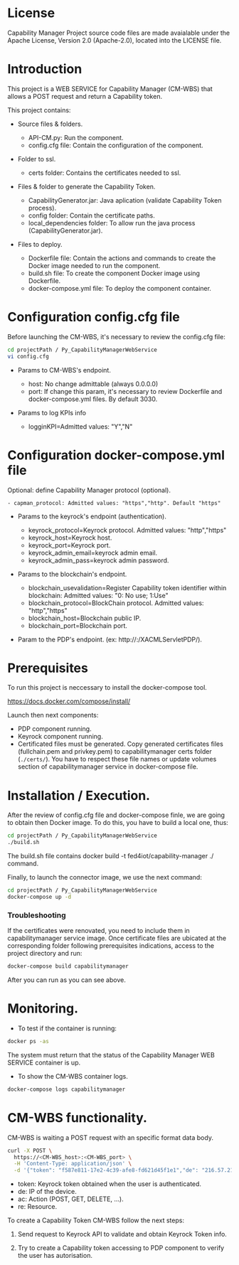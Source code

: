 # License

Capability Manager Project source code files are made avaialable under the Apache License, Version 2.0 (Apache-2.0), located into the LICENSE file.

# Introduction

This project is a WEB SERVICE for Capability Manager  (CM-WBS) that allows a POST request and return a Capability token.

This project contains:

- Source files & folders.

    - API-CM.py: Run the component.
    - config.cfg file: Contain the configuration of the component.

- Folder to ssl.

    - certs folder: Contains the certificates needed to ssl.

- Files & folder to generate the Capability Token.
    - CapabilityGenerator.jar: Java aplication (validate Capability Token process). 
    - config folder: Contain the certificate paths.
    - local_dependencies folder: To allow run the java process (CapabilityGenerator.jar).

- Files to deploy.

    - Dockerfile file: Contain the actions and commands to create the Docker image needed to run the component.
    - build.sh file: To create the component Docker image using Dockerfile.
    - docker-compose.yml file: To deploy the component container.

# Configuration config.cfg file

Before launching the CM-WBS, it's necessary to review the config.cfg file:

```sh
cd projectPath / Py_CapabilityManagerWebService
vi config.cfg
```

- Params to CM-WBS's endpoint.

    - host: No change admittable (always 0.0.0.0)
    - port: If change this param, it's necessary to review Dockerfile and docker-compose.yml files. By default 3030.

- Params to log KPIs info

    - logginKPI=Admitted values: "Y","N"

# Configuration docker-compose.yml file

Optional: define Capability Manager protocol (optional).

    - capman_protocol: Admitted values: "https","http". Default "https"

- Params to the keyrock's endpoint (authentication).

    - keyrock_protocol=Keyrock protocol. Admitted values: "http","https"
    - keyrock_host=Keyrock host.
    - keyrock_port=Keyrock port.
    - keyrock_admin_email=keyrock admin email.
    - keyrock_admin_pass=keyrock admin password.

- Params to the blockchain's endpoint.

    - blockchain_usevalidation=Register Capability token identifier within blockchain: Admitted values: "0: No use; 1:Use"
    - blockchain_protocol=BlockChain protocol. Admitted values: "http","https"
    - blockchain_host=Blockchain public IP.
    - blockchain_port=Blockchain port.

- Param to the PDP's endpoint. (ex: http://<PDP-host>:<PDP-Port>/XACMLServletPDP/).

# Prerequisites

To run this project is neccessary to install the docker-compose tool.

https://docs.docker.com/compose/install/

Launch then next components:

- PDP component running. 
- Keyrock component running. 
- Certificated files must be generated. Copy generated certificates files (fullchain.pem and privkey.pem) to capabilitymanager certs folder (`./certs/`). You have to respect these file names or update volumes section of capabilitymanager service in docker-compose file.

# Installation / Execution.

After the review of config.cfg file and docker-compose finle, we are going to obtain then Docker image. To do this, you have to build a local one, thus:

```sh
cd projectPath / Py_CapabilityManagerWebService
./build.sh
```

The build.sh file contains docker build -t fed4iot/capability-manager ./ command.

Finally, to launch the connector image, we use the next command:

```sh
cd projectPath / Py_CapabilityManagerWebService
docker-compose up -d
```
### Troubleshooting

If the certificates were renovated, you need to include them in capabilitymanager service image. Once certificate files are ubicated at the corresponding folder following prerequisites indications, access to the project directory and run:

```bash  
docker-compose build capabilitymanager
```
After you can run as you can see above.

# Monitoring.

- To test if the container is running:

```sh
docker ps -as
```

The system must return that the status of the Capability Manager WEB SERVICE container is up.

- To show the CM-WBS container logs.

```sh
docker-compose logs capabilitymanager
```

# CM-WBS functionality.

CM-WBS is waiting a POST request with an specific format data body.

```sh
curl -X POST \
  https://<CM-WBS_host>:<CM-WBS_port> \
  -H 'Content-Type: application/json' \
  -d '{"token": "f587e811-17e2-4c39-afe8-fd621d45f1e1","de": "216.57.210.163","ac": "GET","re": "/ngsi-ld/v1/entities/?type=http://example.org/room/Room"}'
```

- token: Keyrock token obtained when the user is authenticated.
- de: IP of the device.
- ac: Action (POST, GET, DELETE, ...).
- re: Resource.

To create a Capability Token CM-WBS follow the next steps:

1. Send request to Keyrock API to validate and obtain Keyrock Token info.

2. Try to create a Capability token accessing to PDP component to verify the user has autorisation.











